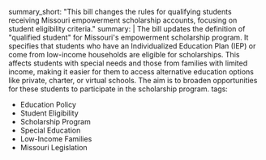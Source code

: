 summary_short: "This bill changes the rules for qualifying students receiving Missouri empowerment scholarship accounts, focusing on student eligibility criteria."
summary: |
  The bill updates the definition of "qualified student" for Missouri's empowerment scholarship program. It specifies that students who have an Individualized Education Plan (IEP) or come from low-income households are eligible for scholarships. This affects students with special needs and those from families with limited income, making it easier for them to access alternative education options like private, charter, or virtual schools. The aim is to broaden opportunities for these students to participate in the scholarship program.
tags:
  - Education Policy
  - Student Eligibility
  - Scholarship Program
  - Special Education
  - Low-Income Families
  - Missouri Legislation
